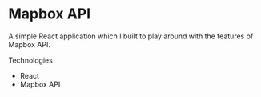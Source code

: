 # Mapbox API 

A simple React application which I built to play around with the features of Mapbox API. 

Technologies
- React
- Mapbox API
